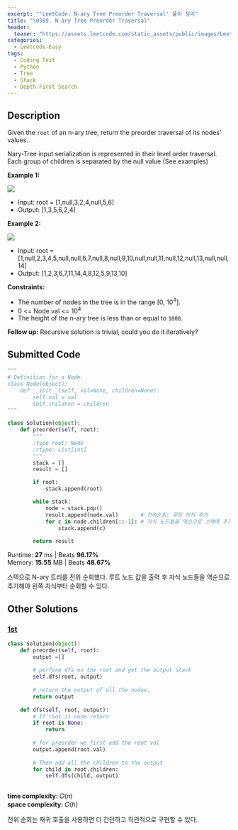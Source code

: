 ```yaml
---
excerpt: "'LeetCode: N-ary Tree Preorder Traversal' 풀이 정리"
title: "\0589. N-ary Tree Preorder Traversal"
header:
  teaser: "https://assets.leetcode.com/static_assets/public/images/LeetCode_Sharing.png"
categories:
  - Leetcode-Easy
tags:
  - Coding Test
  - Python
  - Tree
  - Stack
  - Depth-First Search
---
```


## <i class="fa-solid fa-file-lines"></i> Description

Given the `root` of an n-ary tree, return the preorder traversal of its nodes' values.

Nary-Tree input serialization is represented in their level order traversal. Each group of children is separated by the null value (See examples)

**Example 1:**

![](https://assets.leetcode.com/uploads/2018/10/12/narytreeexample.png)
- Input: root = [1,null,3,2,4,null,5,6]
- Output: [1,3,5,6,2,4]

**Example 2:**

![](https://assets.leetcode.com/uploads/2019/11/08/sample_4_964.png)
- Input: root = [1,null,2,3,4,5,null,null,6,7,null,8,null,9,10,null,null,11,null,12,null,13,null,null,14]
- Output: [1,2,3,6,7,11,14,4,8,12,5,9,13,10]

**Constraints:**

- The number of nodes in the tree is in the range [0, 10<sup>4</sup>].
- 0 <= Node.val <= 10<sup>4</sup>
- The height of the n-ary tree is less than or equal to `1000`.

**Follow up:** Recursive solution is trivial, could you do it iteratively?

## <i class="fa-solid fa-cloud-arrow-up"></i> Submitted Code

```python
"""
# Definition for a Node.
class Node(object):
    def __init__(self, val=None, children=None):
        self.val = val
        self.children = children
"""

class Solution(object):
    def preorder(self, root):
        """
        :type root: Node
        :rtype: List[int]
        """
        stack = []
        result = []

        if root:
            stack.append(root)

        while stack:
            node = stack.pop()
            result.append(node.val)       # 전위순회: 루트 먼저 추가
            for c in node.children[::-1]: # 자식 노드들을 역순으로 스택에 추가
                stack.append(c)
        
        return result
```
<i class="fa-solid fa-clock"></i> Runtime: **27** ms \| Beats **96.17%**    
<i class="fa-solid fa-memory"></i> Memory: **15.55** MB \| Beats **48.67%**

스택으로 N-ary 트리를 전위 순회했다. 루트 노드 값을 출력 후 자식 노드들을 역순으로 추가해야 왼쪽 자식부터 순회할 수 있다.

## <i class="fa-solid fa-flask"></i> Other Solutions

### <a href="https://leetcode.com/problems/n-ary-tree-preorder-traversal/solutions/786364/python-iterative-recursive-explanation/" target="_blank">1st</a>

```python
class Solution(object):
    def preorder(self, root):
        output =[]
        
        # perform dfs on the root and get the output stack
        self.dfs(root, output)
        
        # return the output of all the nodes.
        return output
    
    def dfs(self, root, output):
        # If root is none return
        if root is None:
            return
        
        # for preorder we first add the root val
        output.append(root.val)
        
        # Then add all the children to the output
        for child in root.children:
            self.dfs(child, output)
       
```
<i class="fa-solid fa-clock"></i> **time complexity:** 𝑂(𝑛)    
<i class="fa-solid fa-memory"></i> **space complexity:** 𝑂(ℎ)           

전위 순회는 재귀 호출을 사용하면 더 간단하고 직관적으로 구현할 수 있다. 